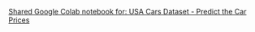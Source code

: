 [Shared Google Colab notebook for: USA Cars Dataset - Predict the Car Prices](https://colab.research.google.com/drive/1qGeJVONcew_HU1syw9Z-alHTSmL4rltZ)
